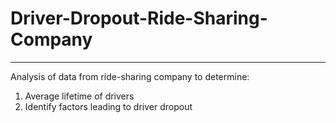 # Driver-Dropout-Ride-Sharing-Company
______
Analysis of data from ride-sharing company to determine:
1) Average lifetime of drivers
2) Identify factors leading to driver dropout
